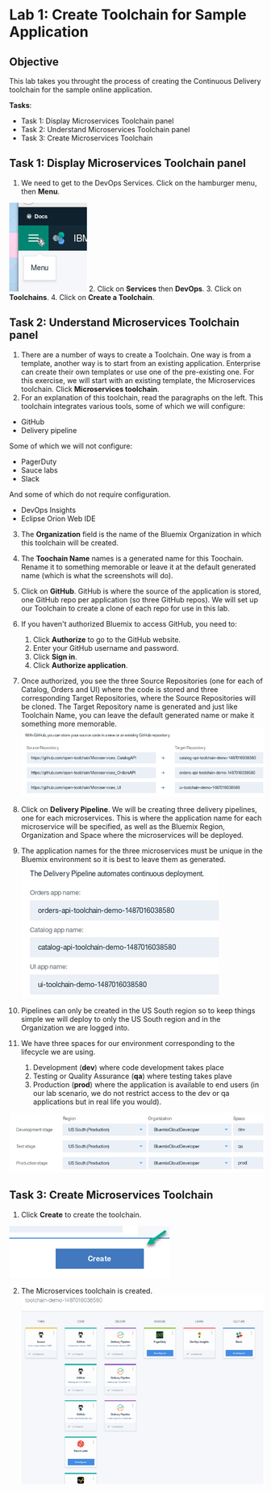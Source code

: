# Lab 1: Create Toolchain for Sample Application

## Objective
This lab takes you throught the process of creating the Continuous Delivery toolchain for the sample online application.

**Tasks**:
- Task 1: Display Microservices Toolchain panel
- Task 2: Understand Microservices Toolchain panel
- Task 3: Create  Microservices Toolchain

## Task 1: Display Microservices Toolchain panel

1. We need to get to the DevOps Services. Click on the hamburger menu, then **Menu**.

  ![BluemixMenuBar](screenshots/BluemixMenuBar.jpg)
2. Click on **Services** then **DevOps**.
3. Click on **Toolchains**.
4. Click on **Create a Toolchain**.

## Task 2: Understand Microservices Toolchain panel

1. There are a number of ways to create a Toolchain.  One way is from a template, another way is to start from an existing application.  Enterprise can create their own templates or use one of the pre-existing one. For this exercise, we will start with an existing template, the Microservices toolchain.  Click **Microservices toolchain**.
2. For an explanation of this toolchain, read the paragraphs on the left.  This toolchain integrates various tools, some of which we will configure:
  - GitHub
  - Delivery pipeline

  Some of which we will not configure:
  - PagerDuty
  - Sauce labs
  - Slack

  And some of which do not require configuration.

  - DevOps Insights
  - Eclipse Orion Web IDE

3. The **Organization** field is the name of the Bluemix Organization in which this toolchain will be created.
4. The **Toochain Name** names is a generated name for this Toochain.  Rename it to something memorable or leave it at the default generated name (which is what the screenshots will do).
5. Click on **GitHub**. GitHub is where the source of the application is stored, one GitHub repo per application (so three GitHub repos). We will set up our Toolchain to create a clone of each repo for use in this lab.  
6. If you haven't authorized Bluemix to access GitHub, you need to:

    1. Click **Authorize** to go to the GitHub website.
    2. Enter your GitHub username and password.
    3. Click **Sign in**.
    2. Click **Authorize application**.

7. Once authorized, you see the three Source Repositories (one for each of Catalog, Orders and UI) where the code is stored and three corresponding Target Repositories, where the Source Repositories will be cloned. The Target Repository name is generated and just like Toolchain Name, you can leave the default generated name or make it something more memorable.
![GitHubConfiguration](screenshots/GitHubConfiguration.png)
8. Click on **Delivery Pipeline**. We will be creating three delivery pipelines, one for each microservices. This is where the application name for each microservice will be specified, as well as the Bluemix Region, Organization and Space where the microservices will be deployed.
9. The application names for the three microservices must be unique in the Bluemix environment so it is best to leave them as generated.
![PipelineConfiguration](screenshots/PipelineConfiguration.png)
10. Pipelines can only be created in the US South region so to keep things simple we will deploy to only the US South region and in the Organization we are logged into.
11. We have three spaces for our environment corresponding to the lifecycle we are using.

    1. Development (**dev**) where code development takes place
    2. Testing or Quality Assurance (**qa**) where testing takes plave
    3. Production (**prod**) where the application is available to end users (in our lab scenario, we do not restrict access to the dev or qa applications but in real life you would).

![DeployConfiguration](screenshots/DeployConfiguration.png)
## Task 3: Create  Microservices Toolchain

1. Click **Create** to create the toolchain.

![CreateToolchainButton](screenshots/CreateToolchainButton.png)

2. The Microservices toolchain is created.
![ToolchainCreated](screenshots/ToolchainCreated.png)
